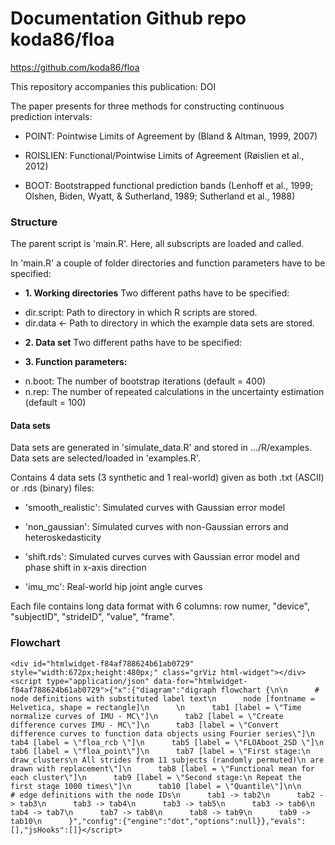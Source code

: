 # Documentation Github repo koda86/floa

https://github.com/koda86/floa

This repository accompanies this publication: DOI


The paper presents for three methods for constructing continuous prediction intervals:

- POINT: Pointwise Limits of Agreement by (Bland & Altman, 1999, 2007)

- ROISLIEN: Functional/Pointwise Limits of Agreement (Røislien et al., 2012)

- BOOT: Bootstrapped functional prediction bands (Lenhoff et al., 1999; Olshen, Biden, Wyatt, & Sutherland, 1989; Sutherland et al., 1988)


### Structure

The parent script is 'main.R'. Here, all subscripts are loaded and called.

In 'main.R' a couple of folder directories and function parameters have to be specified:

+ **1. Working directories**
Two different paths have to be specified:

- dir.script: Path to directory in which R scripts are stored.
- dir.data <- Path to directory in which the example data sets are stored.

+ **2. Data set**
Two different paths have to be specified:

+ **3. Function parameters:**

- n.boot: The number of bootstrap iterations (default = 400)
- n.rep: The number of repeated calculations in the uncertainty estimation (default = 100)


#### Data sets

Data sets are generated in 'simulate_data.R' and stored in .../R/examples. Data sets are selected/loaded in 'examples.R'. 

Contains 4 data sets (3 synthetic and 1 real-world) given as both .txt (ASCII) or .rds (binary) files:

- 'smooth_realistic': Simulated curves with Gaussian error model

- 'non_gaussian': Simulated curves with non-Gaussian errors and heteroskedasticity

- 'shift.rds': Simulated curves curves with Gaussian error model and phase shift in x-axis direction

- 'imu_mc': Real-world hip joint angle curves

Each file contains long data format with 6 columns: row numer, "device", "subjectID", "strideID", "value", "frame".


### Flowchart

```{=html}
<div id="htmlwidget-f84af788624b61ab0729" style="width:672px;height:480px;" class="grViz html-widget"></div>
<script type="application/json" data-for="htmlwidget-f84af788624b61ab0729">{"x":{"diagram":"digraph flowchart {\n\n      # node definitions with substituted label text\n      node [fontname = Helvetica, shape = rectangle]\n      \n      tab1 [label = \"Time normalize curves of IMU - MC\"]\n      tab2 [label = \"Create difference curves IMU - MC\"]\n      tab3 [label = \"Convert difference curves to function data objects using Fourier series\"]\n      tab4 [label = \"floa_rcb \"]\n      tab5 [label = \"FLOAboot_2SD \"]\n      tab6 [label = \"floa_point\"]\n      tab7 [label = \"First stage:\n draw_clusters\n All strides from 11 subjects (randomly permuted)\n are drawn with replacement\"]\n      tab8 [label = \"Functional mean for each cluster\"]\n      tab9 [label = \"Second stage:\n Repeat the first stage 1000 times\"]\n      tab10 [label = \"Quantile\"]\n\n      # edge definitions with the node IDs\n      tab1 -> tab2\n      tab2 -> tab3\n      tab3 -> tab4\n      tab3 -> tab5\n      tab3 -> tab6\n      tab4 -> tab7\n      tab7 -> tab8\n      tab8 -> tab9\n      tab9 -> tab10\n      }","config":{"engine":"dot","options":null}},"evals":[],"jsHooks":[]}</script>
```
